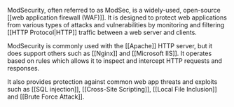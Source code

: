 ModSecurity, often referred to as ModSec, is a widely-used, open-source [[web application firewall (WAF)]]. It is designed to protect web applications from various types of attacks and vulnerabilities by monitoring and filtering [[HTTP Protocol|HTTP]] traffic between a web server and clients. 

ModSecurity is commonly used with the [[Apache]] HTTP server, but it does support others such as [[Nginx]] and [[Microsoft IIS]]. It operates based on rules which allows it to inspect and intercept HTTP requests and responses.

It also provides protection against common web app threats and exploits such as [[SQL injection]], [[Cross-Site Scripting]], [[Local File Inclusion]] and [[Brute Force Attack]].

